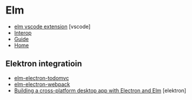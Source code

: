 # Elm

- [elm vscode extension](https://marketplace.visualstudio.com/items?itemName=sbrink.elm) [vscode]
- [Interop](https://guide.elm-lang.org/interop/)
- [Guide](https://guide.elm-lang.org)
- [Home](http://elm-lang.org)


## Elektron integratioin
- [elm-electron-todomvc](https://github.com/mdgriffith/elm-electron-todomvc)
- [elm-electron-webpack](https://github.com/johnomarkid/elm-electron-webpack)
- [Building a cross-platform desktop app with Electron and Elm](https://medium.com/@ezekeal/building-an-electron-app-with-elm-part-1-boilerplate-3416a730731f#.j3s4n776l) [elektron]
